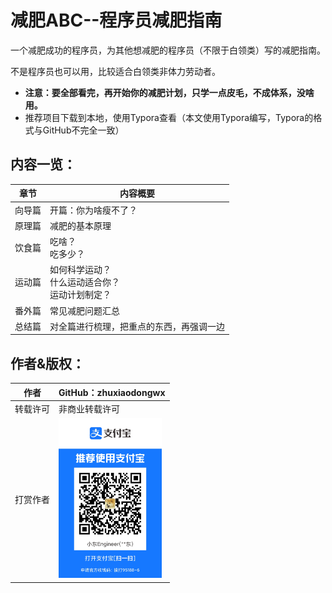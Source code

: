 # 减肥ABC--程序员减肥指南

一个减肥成功的程序员，为其他想减肥的程序员（不限于白领类）写的减肥指南。

不是程序员也可以用，比较适合白领类非体力劳动者。

- **注意：要全部看完，再开始你的减肥计划，只学一点皮毛，不成体系，没啥用。**
- 推荐项目下载到本地，使用Typora查看（本文使用Typora编写，Typora的格式与GitHub不完全一致）

## 内容一览：

| 章节   | 内容概要                                                 |
| ------ | -------------------------------------------------------- |
| 向导篇 | 开篇：你为啥瘦不了？                                     |
| 原理篇 | 减肥的基本原理                                           |
| 饮食篇 | 吃啥？<br />吃多少？                                     |
| 运动篇 | 如何科学运动？<br />什么运动适合你？<br />运动计划制定？ |
| 番外篇 | 常见减肥问题汇总                                         |
| 总结篇 | 对全篇进行梳理，把重点的东西，再强调一边                 |

## 作者&版权：

| 作者     | GitHub：zhuxiaodongwx                                        |
| -------- | ------------------------------------------------------------ |
| 转载许可 | 非商业转载许可                                               |
| 打赏作者 | <img src="README.assets/微信图片_20210530001433.jpg" alt="微信图片_20210530001433" style="zoom:25%;" /> |

